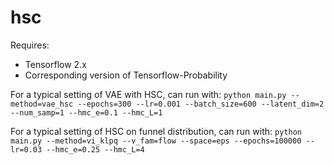 # hsc

Requires:
* Tensorflow 2.x
* Corresponding version of Tensorflow-Probability

For a typical setting of VAE with HSC, can run with:
`python main.py --method=vae_hsc --epochs=300 --lr=0.001 --batch_size=600 --latent_dim=2 --num_samp=1 --hmc_e=0.1 --hmc_L=1`

For a typical setting of HSC on funnel distribution, can run with:
`python main.py --method=vi_klpq --v_fam=flow --space=eps --epochs=100000 --lr=0.03 --hmc_e=0.25 --hmc_L=4`
